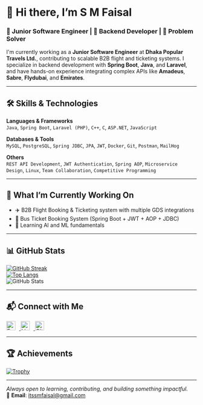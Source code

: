 # 👋 Hi there, I’m S M Faisal

### 💼 Junior Software Engineer | 🚀 Backend Developer | 🧠 Problem Solver

I'm currently working as a **Junior Software Engineer** at **Dhaka Popular Travels Ltd.**, contributing to scalable B2B flight and ticketing systems. I specialize in backend development with **Spring Boot**, **Java**, and **Laravel**, and have hands-on experience integrating complex APIs like **Amadeus**, **Sabre**, **Flydubai**, and **Emirates**.

---

## 🛠️ Skills & Technologies

**Languages & Frameworks**  
`Java`, `Spring Boot`, `Laravel (PHP)`, `C++`, `C`, `ASP.NET`, `JavaScript`

**Databases & Tools**  
`MySQL`, `PostgreSQL`, `Spring JDBC`, `JPA`, `JWT`, `Docker`, `Git`, `Postman`, `MailHog`

**Others**  
`REST API Development`, `JWT Authentication`, `Spring AOP`, `Microservice Design`, `Linux`, `Team Collaboration`, `Competitive Programming`

---

## 🚀 What I’m Currently Working On

- ✈️ B2B Flight Booking & Ticketing system with multiple GDS integrations  
- 🚌 Bus Ticket Booking System (Spring Boot + JWT + AOP + JDBC)  
- 🤖 Learning AI and ML fundamentals

---

## 📊 GitHub Stats

[![GitHub Streak](https://streak-stats.demolab.com/?user=smfaisalaiubcse)](https://github.com/smfaisalaiubcse)  
[![Top Langs](https://github-readme-stats.vercel.app/api/top-langs/?username=smfaisalaiubcse&layout=compact)](https://github.com/smfaisalaiubcse)  
![GitHub Stats](https://github-readme-stats.vercel.app/api?username=smfaisalaiubcse&show_icons=true&count_private=true)

---

## 📬 Connect with Me

<p align="left">
  <a href="https://facebook.com/itssmfaisal">
    <img src="https://cdn.jsdelivr.net/npm/simple-icons@v5/icons/facebook.svg" alt="Facebook" height="24" style="margin-right: 10px;" />
  </a>
  <a href="https://www.linkedin.com/in/smfaisalaiubcse/">
    <img src="https://cdn.jsdelivr.net/npm/simple-icons@v5/icons/linkedin.svg" alt="LinkedIn" height="24" style="margin-right: 10px;" />
  </a>
  <a href="https://github.com/smfaisalaiubcse">
    <img src="https://cdn.jsdelivr.net/npm/simple-icons@v5/icons/github.svg" alt="GitHub" height="24" style="margin-right: 10px;" />
  </a>
</p>

---

## 🏆 Achievements

[![Trophy](https://github-profile-trophy.vercel.app/?username=smfaisalaiubcse&theme=onedark)](https://github.com/ryo-ma/github-profile-trophy)

---

_Always open to learning, contributing, and building something impactful._  
📧 **Email**: itssmfaisal@gmail.com
